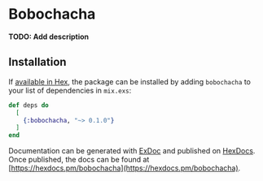 # Bobochacha

**TODO: Add description**

## Installation

If [available in Hex](https://hex.pm/docs/publish), the package can be installed
by adding `bobochacha` to your list of dependencies in `mix.exs`:

```elixir
def deps do
  [
    {:bobochacha, "~> 0.1.0"}
  ]
end
```

Documentation can be generated with [ExDoc](https://github.com/elixir-lang/ex_doc)
and published on [HexDocs](https://hexdocs.pm). Once published, the docs can
be found at [https://hexdocs.pm/bobochacha](https://hexdocs.pm/bobochacha).

